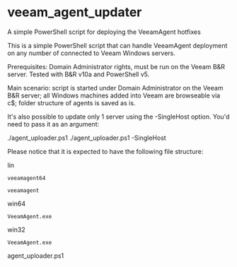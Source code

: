 # veeam_agent_updater
A simple PowerShell script for deploying the VeeamAgent hotfixes

This is a simple PowerShell script that can handle VeeamAgent deployment on any number of connected to Veeam Windows servers.

Prerequisites: Domain Administrator rights, must be run on the Veeam B&R server. Tested with B&R v10a and PowerShell v5.

Main scenario: script is started under Domain Administrator on the Veeam B&R server; all Windows machines added into Veeam are browseable via c$; folder structure of agents is saved as is.

It's also possible to update only 1 server using the -SingleHost option. You'd need to pass it as an argument:

./agent_uploader.ps1 <host>
./agent_uploader.ps1 -SingleHost <host>

Please notice that it is expected to have the following file structure:

lin
    
    veeamagent64
    
    veeamagent

win64
    
    VeeamAgent.exe

win32
    
    VeeamAgent.exe

agent_uploader.ps1
